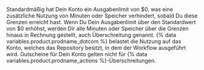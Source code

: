 Standardmäßig hat Dein Konto ein Ausgabenlimit von $0, was eine zusätzliche Nutzung von Minuten oder Speicher verhindert, sobald Du diese Grenzen erreicht hast. Wenn Du Dein Ausgabenlimit über den Standardwert von $0 erhöhst, werden Dir alle Minuten oder Speicher über die Grenzen hinaus in Rechnung gestellt, auch Überschreitung genannt. {% data variables.product.prodname_dotcom %} belastet die Nutzung auf das Konto, welches das Repository besitzt, in dem der Workflow ausgeführt wird. Gutscheine für Dein Konto gelten nicht für {% data variables.product.prodname_actions %}-Überschreitungen.
